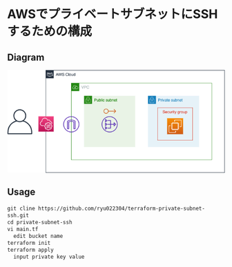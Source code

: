 # AWSでプライベートサブネットにSSHするための構成
## Diagram
![構成図](./private-subnet-ssh.png)

## Usage
```
git cline https://github.com/ryu022304/terraform-private-subnet-ssh.git
cd private-subnet-ssh
vi main.tf
  edit bucket name
terraform init
terraform apply
  input private key value
```
